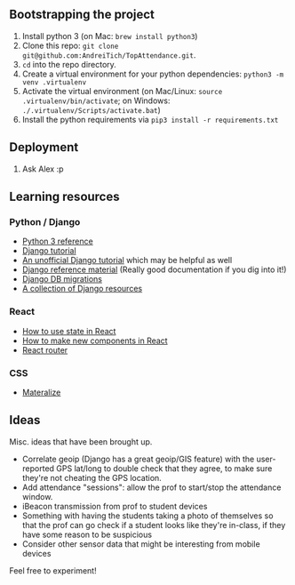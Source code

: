 ## Bootstrapping the project
1. Install python 3 (on Mac: `brew install python3`)
1. Clone this repo: `git clone git@github.com:AndreiTich/TopAttendance.git`.
1. `cd` into the repo directory.
1. Create a virtual environment for your python dependencies: `python3 -m venv .virtualenv`
1. Activate the virtual environment (on Mac/Linux: `source .virtualenv/bin/activate`; on Windows: `./.virtualenv/Scripts/activate.bat`)
1. Install the python requirements via `pip3 install -r requirements.txt`

## Deployment
1. Ask Alex :p

## Learning resources
### Python / Django
* [Python 3 reference](https://docs.python.org/3/reference/)
* [Django tutorial](https://docs.djangoproject.com/en/1.10/intro/tutorial01/)
* [An unofficial Django tutorial](https://tutorial.djangogirls.org/en/index.html) which may be helpful as well
* [Django reference material](https://docs.djangoproject.com/en/1.10/) (Really good documentation if you dig into it!)
* [Django DB migrations](https://docs.djangoproject.com/en/1.10/topics/migrations/)
* [A collection of Django resources](https://www.fullstackpython.com/django.html)

### React
* [How to use state in React](https://facebook.github.io/react/docs/state-and-lifecycle.html)
* [How to make new components in React](https://github.com/facebookincubator/create-react-app/blob/master/packages/react-scripts/template/README.md#importing-a-component)
* [React router](https://github.com/ReactTraining/react-router/blob/master/packages/react-router-dom/docs/guides/quick-start.md)

### CSS
* [Materalize](http://materializecss.com/dialogs.html)

## Ideas
Misc. ideas that have been brought up.

* Correlate geoip (Django has a great geoip/GIS feature) with the user-reported GPS lat/long to double check that they agree, to make sure they're not cheating the GPS location.
* Add attendance "sessions": allow the prof to start/stop the attendance window.
* iBeacon transmission from prof to student devices
* Something with having the students taking a photo of themselves so that the prof can go check if a student looks like they're in-class, if they have some reason to be suspicious
* Consider other sensor data that might be interesting from mobile devices

Feel free to experiment!
